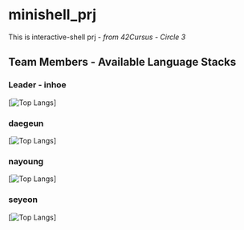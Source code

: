 # minishell_prj
This is interactive-shell prj - *from 42Cursus - Circle 3*<br/>
## Team Members - Available Language Stacks<br/>
### Leader - inhoe<br/>
[![Top Langs](https://github-readme-stats.vercel.app/api/top-langs/?username=inhoekim&layout=compact)]<br/>
### daegeun<br/>
[![Top Langs](https://github-readme-stats.vercel.app/api/top-langs/?username=songdaegeun&layout=compact)]<br/>
### nayoung<br/>
[![Top Langs](https://github-readme-stats.vercel.app/api/top-langs/?username=wwwlnyy&layout=compact)]<br/>
### seyeon<br/>
[![Top Langs](https://github-readme-stats.vercel.app/api/top-langs/?username=seyeon22222&layout=compact)]<br/>

